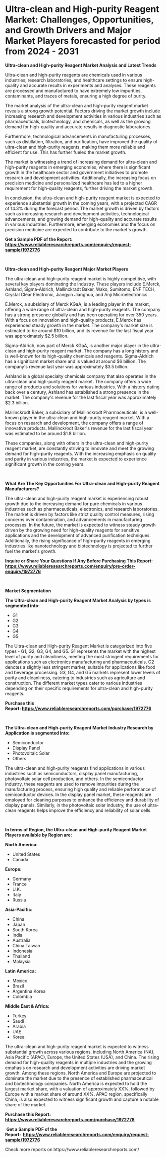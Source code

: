 <p><h1>Ultra-clean and High-purity Reagent Market: Challenges, Opportunities, and Growth Drivers and Major Market Players forecasted for period from 2024 - 2031</h1></p><p><strong>Ultra-clean and High-purity Reagent Market Analysis and Latest Trends</strong></p>
<p><p>Ultra-clean and high-purity reagents are chemicals used in various industries, research laboratories, and healthcare settings to ensure high-quality and accurate results in experiments and analyses. These reagents are processed and manufactured to have extremely low impurities, contaminants, and traces of metals, ensuring a high degree of purity.</p><p>The market analysis of the ultra-clean and high-purity reagent market reveals a strong growth potential. Factors driving the market growth include increasing research and development activities in various industries such as pharmaceuticals, biotechnology, and chemicals, as well as the growing demand for high-quality and accurate results in diagnostic laboratories.</p><p>Furthermore, technological advancements in manufacturing processes, such as distillation, filtration, and purification, have improved the quality of ultra-clean and high-purity reagents, making them more reliable and efficient for use. This has further fueled the market growth.</p><p>The market is witnessing a trend of increasing demand for ultra-clean and high-purity reagents in emerging economies, where there is significant growth in the healthcare sector and government initiatives to promote research and development activities. Additionally, the increasing focus on precision medicine and personalized healthcare has led to a higher requirement for high-quality reagents, further driving the market growth.</p><p>In conclusion, the ultra-clean and high-purity reagent market is expected to experience substantial growth in the coming years, with a projected CAGR of 14.3% during the forecast period. The market growth is driven by factors such as increasing research and development activities, technological advancements, and growing demand for high-quality and accurate results in various industries. Furthermore, emerging economies and the focus on precision medicine are expected to contribute to the market's growth.</p></p>
<p><strong>Get a Sample PDF of the Report:&nbsp; <a href="https://www.reliableresearchreports.com/enquiry/request-sample/1972776">https://www.reliableresearchreports.com/enquiry/request-sample/1972776</a></strong></p>
<p>&nbsp;</p>
<p><strong>Ultra-clean and High-purity Reagent Major Market Players</strong></p>
<p><p>The ultra-clean and high-purity reagent market is highly competitive, with several key players dominating the industry. These players include E.Merck, Ashland, Sigma-Aldrich, Mallinckradt Baker, Wako, Sumitomo, ENF TECH, Crystal Clear Electronic, Jiangyin Jianghua, and Anji Microelectronics. </p><p>E.Merck, a subsidiary of Merck KGaA, is a leading player in the market, offering a wide range of ultra-clean and high-purity reagents. The company has a strong presence globally and has been operating for over 350 years. With a focus on innovation and high-quality products, E.Merck has experienced steady growth in the market. The company's market size is estimated to be around $10 billion, and its revenue for the last fiscal year was approximately $2.5 billion.</p><p>Sigma-Aldrich, now part of Merck KGaA, is another major player in the ultra-clean and high-purity reagent market. The company has a long history and is well-known for its high-quality chemicals and reagents. Sigma-Aldrich has a significant market share and is valued at around $6 billion. The company's revenue last year was approximately $3.5 billion.</p><p>Ashland is a global specialty chemicals company that also operates in the ultra-clean and high-purity reagent market. The company offers a wide range of products and solutions for various industries. With a history dating back over a century, Ashland has established a strong presence in the market. The company's revenue for the last fiscal year was approximately $2.3 billion.</p><p>Mallinckrodt Baker, a subsidiary of Mallinckrodt Pharmaceuticals, is a well-known player in the ultra-clean and high-purity reagent market. With a focus on research and development, the company offers a range of innovative products. Mallinckrodt Baker's revenue for the last fiscal year was estimated to be around $1.8 billion.</p><p>These companies, along with others in the ultra-clean and high-purity reagent market, are constantly striving to innovate and meet the growing demand for high-purity reagents. With the increasing emphasis on quality and purity in various industries, the market is expected to experience significant growth in the coming years.</p></p>
<p>&nbsp;</p>
<p><strong>What Are The Key Opportunities For Ultra-clean and High-purity Reagent Manufacturers?</strong></p>
<p><p>The ultra-clean and high-purity reagent market is experiencing robust growth due to the increasing demand for pure chemicals in various industries such as pharmaceuticals, electronics, and research laboratories. The market is driven by factors like strict quality control measures, rising concerns over contamination, and advancements in manufacturing processes. In the future, the market is expected to witness steady growth driven by the growing need for high-quality reagents for sensitive applications and the development of advanced purification techniques. Additionally, the rising significance of high-purity reagents in emerging industries like nanotechnology and biotechnology is projected to further fuel the market's growth.</p></p>
<p><strong>Inquire or Share Your Questions If Any Before Purchasing This Report: <a href="https://www.reliableresearchreports.com/enquiry/pre-order-enquiry/1972776">https://www.reliableresearchreports.com/enquiry/pre-order-enquiry/1972776</a></strong></p>
<p>&nbsp;</p>
<p><strong>Market Segmentation</strong></p>
<p><strong>The Ultra-clean and High-purity Reagent Market Analysis by types is segmented into:</strong></p>
<p><ul><li>G1</li><li>G2</li><li>G3</li><li>G4</li><li>G5</li></ul></p>
<p><p>The Ultra-clean and High-purity Reagent Market is categorized into five types - G1, G2, G3, G4, and G5. G1 represents the market with the highest level of purity and cleanliness, meeting the most stringent requirements for applications such as electronics manufacturing and pharmaceuticals. G2 denotes a slightly less stringent market, suitable for applications like food and beverage processing. G3, G4, and G5 markets represent lower levels of purity and cleanliness, catering to industries such as agriculture and construction. The different market types cater to various industries depending on their specific requirements for ultra-clean and high-purity reagents.</p></p>
<p><strong>Purchase this Report:&nbsp;<a href="https://www.reliableresearchreports.com/purchase/1972776">https://www.reliableresearchreports.com/purchase/1972776</a></strong></p>
<p>&nbsp;</p>
<p><strong>The Ultra-clean and High-purity Reagent Market Industry Research by Application is segmented into:</strong></p>
<p><ul><li>Semiconductor</li><li>Display Panel</li><li>Photovoltaic Solar</li><li>Others</li></ul></p>
<p><p>The ultra-clean and high-purity reagents find applications in various industries such as semiconductors, display panel manufacturing, photovoltaic solar cell production, and others. In the semiconductor industry, these reagents are used to remove impurities during the manufacturing process, ensuring high quality and reliable performance of semiconductor devices. In the display panel market, these reagents are employed for cleaning purposes to enhance the efficiency and durability of display panels. Similarly, in the photovoltaic solar industry, the use of ultra-clean reagents helps improve the efficiency and reliability of solar cells.</p></p>
<p>&nbsp;</p>
<p><strong>In terms of Region, the Ultra-clean and High-purity Reagent Market Players available by Region are:</strong></p>
<p>
    <p> <strong> North America: </strong>
        <ul>
            <li>United States</li>
            <li>Canada</li>
        </ul>
        </p> 
    <p> <strong> Europe: </strong>
        <ul>
            <li>Germany</li>
            <li>France</li>
            <li>U.K.</li>
            <li>Italy</li>
            <li>Russia</li>
        </ul>
        </p> 
    <p> <strong> Asia-Pacific: </strong>
        <ul>
            <li>China</li>
            <li>Japan</li>
            <li>South Korea</li>
            <li>India</li>
            <li>Australia</li>
            <li>China Taiwan</li>
            <li>Indonesia</li>
            <li>Thailand</li>
            <li>Malaysia</li>
        </ul>
        </p> 
    <p> <strong> Latin America: </strong>
        <ul>
            <li>Mexico</li>
            <li>Brazil</li>
            <li>Argentina Korea</li>
            <li>Colombia</li>
        </ul>
        </p> 
    <p> <strong> Middle East & Africa: </strong>
        <ul>
            <li>Turkey</li>
            <li>Saudi</li>
            <li>Arabia</li>
            <li>UAE</li>
            <li>Korea</li>
        </ul>
    </p>
    </p>
<p><p>The ultra-clean and high-purity reagent market is expected to witness substantial growth across various regions, including North America (NA), Asia Pacific (APAC), Europe, the United States (USA), and China. The rising demand for high-quality reagents in multiple industries and the growing emphasis on research and development activities are driving market growth. Among these regions, North America and Europe are projected to dominate the market due to the presence of established pharmaceutical and biotechnology companies. North America is expected to hold the largest market share, with a valuation of approximately XX%, followed by Europe with a market share of around XX%. APAC region, specifically China, is also expected to witness significant growth and capture a notable share of the market.</p></p>
<p><strong>Purchase this Report: <a href="https://www.reliableresearchreports.com/purchase/1972776">https://www.reliableresearchreports.com/purchase/1972776</a></strong></p>
<p>&nbsp;<strong>Get a Sample PDF of the Report:&nbsp;&nbsp;<a href="https://www.reliableresearchreports.com/enquiry/request-sample/1972776">https://www.reliableresearchreports.com/enquiry/request-sample/1972776</a></strong></p>
<p><strong></strong></p>
<p>Check more reports on https://www.reliableresearchreports.com/</p>